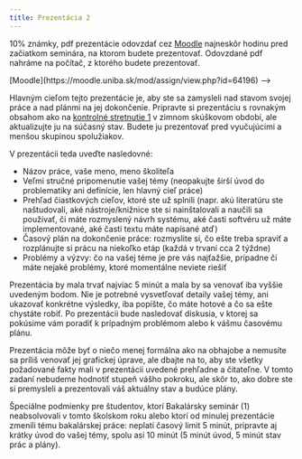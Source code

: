 ```yaml
---
title: Prezentácia 2
---
```


10% známky, pdf prezentácie odovzdať cez [Moodle](https://moodle.uniba.sk/mod/assign/view.php?id=103690) najneskôr hodinu pred
začiatkom seminára, na ktorom budete prezentovať. Odovzdané pdf nahráme
na počítač, z ktorého budete prezentovať. 
<!-->
[Moodle](https://moodle.uniba.sk/mod/assign/view.php?id=64196) -->

Hlavným cieľom tejto prezentácie je, aby ste sa zamysleli nad stavom
svojej práce a nad plánmi na jej dokončenie. Pripravte si prezentáciu s
rovnakým obsahom ako na [kontrolné
stretnutie 1](./Kontrolné_stretnutie_1.md) v zimnom skúškovom období,
ale aktualizujte ju na súčasný stav. Budete ju prezentovať pred
vyučujúcimi a menšou skupinou spolužiakov.

V prezentácii teda uveďte nasledovné:

  - Názov práce, vaše meno, meno školiteľa
  - Veľmi stručné pripomenutie vašej témy (neopakujte širší úvod do
    problematiky ani definície, len hlavný cieľ práce)
  - Prehľad čiastkových cieľov, ktoré ste už splnili (napr. akú
    literatúru ste naštudovali, aké nástroje/knižnice ste si
    nainštalovali a naučili sa používať, či máte rozmyslený návrh
    systému, aké časti softvéru už máte implementované, aké časti textu
    máte napísané atď)
  - Časový plán na dokončenie práce: rozmyslite si, čo ešte treba
    spraviť a rozplánujte si prácu na niekoľko etáp (každá v trvaní cca
    2 týždne)
  - Problémy a výzvy: čo na vašej téme je pre vás najťažšie, prípadne či
    máte nejaké problémy, ktoré momentálne neviete riešiť

Prezentácia by mala trvať najviac 5 minút a mala by sa venovať iba
vyššie uvedeným bodom. Nie je potrebné vysvetľovať detaily vašej témy,
ani ukazovať konkrétne výsledky, iba popíšte, čo máte hotové a čo sa
ešte chystáte robiť. Po prezentácii bude nasledovať diskusia, v ktorej
sa pokúsime vám poradiť k prípadným problémom alebo k vášmu časovému
plánu.

Prezentácia môže byť o niečo menej formálna ako na obhajobe a nemusíte
sa príliš venovať jej grafickej úprave, ale dbajte na to, aby ste všetky
požadované fakty mali v prezentácii uvedené prehľadne a čitateľne. V
tomto zadaní nebudeme hodnotiť stupeň vášho pokroku, ale skôr to, ako
dobre ste si premysleli a prezentovali váš aktuálny stav a budúce plány.

Špeciálne podmienky pre študentov, ktorí Bakalársky seminár (1)
neabsolvovali v tomto školskom roku alebo ktorí od minulej prezentácie
zmenili tému bakalárskej práce: neplatí časový limit 5 minút, pripravte
aj krátky úvod do vašej témy, spolu asi 10 minút (5 minút úvod, 5 minút
stav prác a plány).

